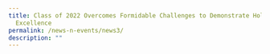 ```yaml
---
title: Class of 2022 Overcomes Formidable Challenges to Demonstrate Holistic
  Excellence
permalink: /news-n-events/news3/
description: ""
---
```

